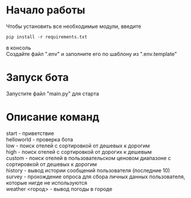 # Начало работы #
Чтобы установить все необходимые модули, введите

    pip install -r requirements.txt

в консоль  
Создайте файл ".env" и заполните его по шаблону из ".env.template"  

# Запуск бота #  
Запустите файл "main.py" для старта


# Описание команд #  
start - приветствие  
helloworld - проверка бота  
low - поиск отелей с сортировкой от дешевых к дорогим  
high - поиск отелей с сортировкой от дорогих к дешевым  
custom - поиск отелей в пользовательском ценовом диапазоне с сортировкой от дешевых к дорогим  
history - вывод истории сообщений пользователя (последние 10)  
survey - прохождение опроса для сбора личных данных пользователя, которые нигде не используются  
weather <город> - вывод погоды в городе  